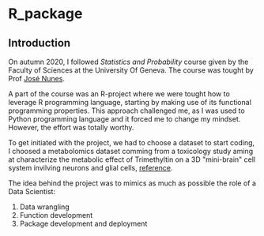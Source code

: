 # R_package

## Introduction

On autumn 2020, I followed *Statistics and Probability* course given by the Faculty of Sciences at the University Of Geneva. The course was tought by Prof [José Nunes](https://genev.unige.ch/research/people/Jose-Manuel-De-Abreu-Nunes).

A part of the course was an R-project where we were tought how to leverage R programming language, starting by making use of its functional programming properties. This approach challenged me, as I was used to Python programming language and it forced me to change my mindset. However, the effort was totally worthy.

To get initiated with the project, we had to choose a dataset to start coding, I choosed a metabolomics dataset comming from a toxicology study aming at characterize the metabolic effect of Trimethyltin on a 3D "mini-brain" cell system invilving neurons and glial cells, [reference](https://doi.org/10.3390/metabo9040079).

The idea behind the project was to mimics as much as possible the role of a Data Scientist:

1. Data wrangling
2. Function development
3. Package development and deployment

